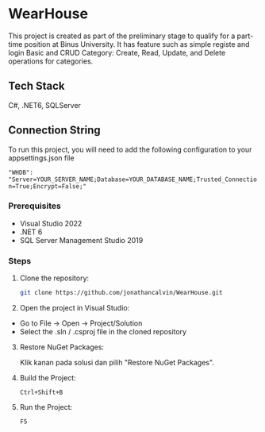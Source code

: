 # WearHouse

This project is created as part of the preliminary stage to qualify for a part-time position at Binus University. It has feature such as simple registe and login Basic and CRUD Category: Create, Read, Update, and Delete operations for categories.

## Tech Stack
C#, .NET6, SQLServer

## Connection String
To run this project, you will need to add the following configuration to your appsettings.json file

`"WHDB": "Server=YOUR_SERVER_NAME;Database=YOUR_DATABASE_NAME;Trusted_Connection=True;Encrypt=False;"`

### Prerequisites

- Visual Studio 2022
- .NET 6
- SQL Server Management Studio 2019

### Steps

1. Clone the repository:
   ```bash
   git clone https://github.com/jonathancalvin/WearHouse.git
   ```
2. Open the project in Visual Studio:
- Go to File -> Open -> Project/Solution
- Select the .sln / .csproj file in the cloned repository

3. Restore NuGet Packages:

   Klik kanan pada solusi dan pilih "Restore NuGet Packages".

4. Build the Project:

   ```Ctrl+Shift+B```

6. Run the Project:

   ```F5```
